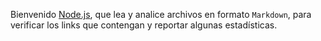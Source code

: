 Bienvenido [Node.js](https://medium.com/netscape/a-guide-to-create-a-nodejs-command-line-package-c2166ad0452e), que lea y analice archivos
en formato `Markdown`, para verificar los links que contengan y reportar
algunas estadísticas.
